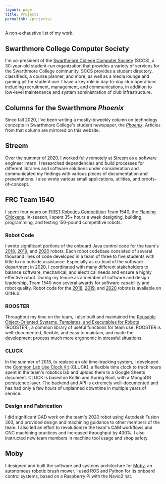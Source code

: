 ```yaml
---
layout: page
title: Projects
permalink: /projects/
---
```


A non-exhaustive list of my work. 

## Swarthmore College Computer Society

I'm co-president of the [Swarthmore College Computer Society](https://www.sccs.swarthmore.edu/) (SCCS), a 30-year-old student-run organization that provides a variety of services for the Swarthmore College community. SCCS provides a student directory, classifieds, a course planner, and more, as well as a media lounge and gaming pit for student use. I have a key role in day-to-day club operations including recruitment, management, and communications, in addition to low-level maintenance and system administration of club infrastructure.

## Columns for the Swarthmore *Phoenix*

Since fall 2020, I've been writing a mostly-biweekly column on technology concepts in Swarthmore College's student newspaper, the [*Phoenix*](https://www.swarthmorephoenix.com/). Articles from that column are mirrored on this website.

## Streem

Over the summer of 2020, I worked fully remotely at [Streem](https://www.streem.com/) as a software engineer intern. I researched dependencies and build processes for different libraries and software solutions under consideration and communicated my findings with various pieces of documentation and presentations. I also wrote various small applications, utilities, and proofs-of-concept.

## FRC Team 1540

I spent four years on [FIRST Robotics Competition](https://www.firstinspires.org/robotics/frc) Team 1540, the [Flaming Chickens](https://team1540.org). In-season, I spent 35+ hours a week designing, building, programming, and testing 150-pound competitive robots. 

### Robot Code

I wrote significant portions of the onboard Java control code for the team's [2018](https://www.team1540.org/2018), [2019](https://www.team1540.org/2019), and [2020](https://www.team1540.org/2020) robots. Each robot codebase consisted of several thousand lines of code developed in a team of three to five students with little to no outside assistance. Especially as co-lead of the software department in 2020, I coordinated with many different stakeholders to balance software, mechanical, and electrical needs and ensure a highly effective robot. During my tenure as a member of software and design leadership, Team 1540 won several awards for software capability and robot quality. Robot code for the [2018](https://github.com/flamingchickens1540/pandora-titan-2018), [2019](https://github.com/flamingchickens1540/phineas-ferb-2019), and [2020](https://github.com/flamingchickens1540/ares-luna-2020) robots is available on GitHub.

### ROOSTER

Throughout my time on the team, I also built and maintained the [Reusable Object-Oriented Systems, Templates, and Executables for Robots](https://github.com/flamingchickens1540/ROOSTER) (ROOSTER), a common library of useful functions for team use. ROOSTER is well-documented, flexible, and easy to maintain, and made the development process much more ergonomic in stressful situations.

### CLUCK

In the summer of 2018, to replace an old time-tracking system, I developed the [Common Lab Use Clock Kit](https://github.com/flamingchickens1540/cluck-backend) (CLUCK), a flexible time clock to track hours spent in the team's robotics lab and upload them to a Google Sheets document. CLUCK is based on Kotlin and Spring Boot, with a MongoDB persistence layer. The backend and API is extremely well-documented and has had only a few hours of unplanned downtime in multiple years of service.

### Design and Fabrication

I did significant CAD work on the team's 2020 robot using Autodesk Fusion 360, and provided design and machining guidance to other members of the team. I also led an effort to revolutionize the team's CAM workflows and CNC machining practices and increased throughput by 400%. I also instructed new team members in machine tool usage and shop safety.

## Moby

I designed and built the software and systems architecture for [Moby](https://github.com/RobinsonZ/moby), an autonomous robotic brush mower. I used ROS and Python for its onboard control systems, based on a Raspberry Pi with the Navio2 hat.

